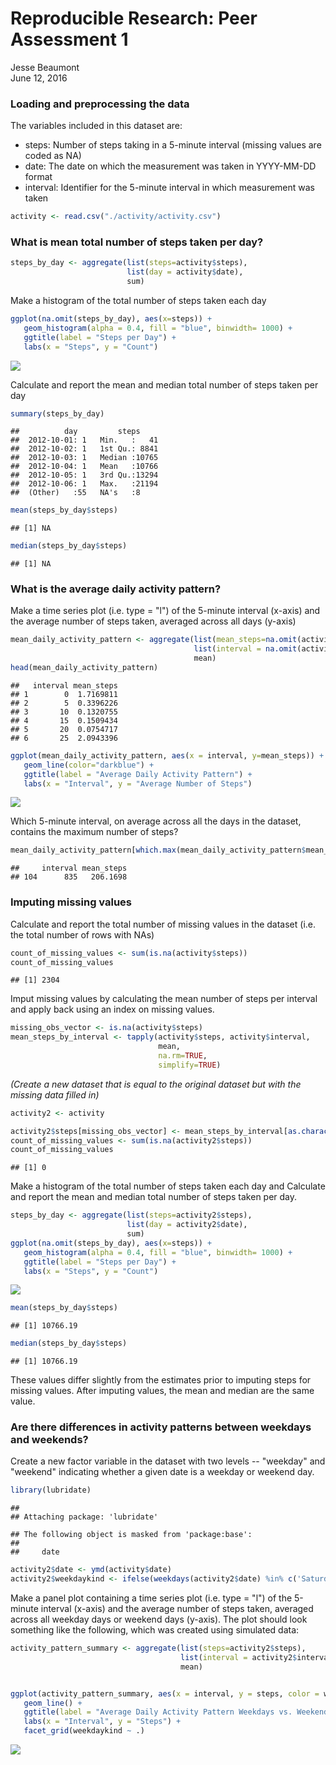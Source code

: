# Reproducible Research: Peer Assessment 1
Jesse Beaumont  
June 12, 2016  




### Loading and preprocessing the data

 The variables included in this dataset are:
  
- steps: Number of steps taking in a 5-minute interval (missing values are coded as NA)
- date: The date on which the measurement was taken in YYYY-MM-DD format
- interval: Identifier for the 5-minute interval in which measurement was taken



```r
activity <- read.csv("./activity/activity.csv")
```


### What is mean total number of steps taken per day?

```r
steps_by_day <- aggregate(list(steps=activity$steps),
                          list(day = activity$date),
                          sum)
```

Make a histogram of the total number of steps taken each day


```r
ggplot(na.omit(steps_by_day), aes(x=steps)) +
   geom_histogram(alpha = 0.4, fill = "blue", binwidth= 1000) + 
   ggtitle(label = "Steps per Day") + 
   labs(x = "Steps", y = "Count")
```

![](PA1_template_files/figure-html/unnamed-chunk-3-1.png)<!-- -->

Calculate and report the mean and median total number of steps taken per day


```r
summary(steps_by_day)
```

```
##          day         steps      
##  2012-10-01: 1   Min.   :   41  
##  2012-10-02: 1   1st Qu.: 8841  
##  2012-10-03: 1   Median :10765  
##  2012-10-04: 1   Mean   :10766  
##  2012-10-05: 1   3rd Qu.:13294  
##  2012-10-06: 1   Max.   :21194  
##  (Other)   :55   NA's   :8
```

```r
mean(steps_by_day$steps)
```

```
## [1] NA
```

```r
median(steps_by_day$steps)
```

```
## [1] NA
```


### What is the average daily activity pattern?

Make a time series plot (i.e. type = "l") of the 5-minute interval (x-axis) and the average number of steps taken, averaged across all days (y-axis)


```r
mean_daily_activity_pattern <- aggregate(list(mean_steps=na.omit(activity)$steps),
                                         list(interval = na.omit(activity)$interval),
                                         mean)
head(mean_daily_activity_pattern)
```

```
##   interval mean_steps
## 1        0  1.7169811
## 2        5  0.3396226
## 3       10  0.1320755
## 4       15  0.1509434
## 5       20  0.0754717
## 6       25  2.0943396
```

```r
ggplot(mean_daily_activity_pattern, aes(x = interval, y=mean_steps)) + 
   geom_line(color="darkblue") +
   ggtitle(label = "Average Daily Activity Pattern") + 
   labs(x = "Interval", y = "Average Number of Steps")
```

![](PA1_template_files/figure-html/unnamed-chunk-5-1.png)<!-- -->

Which 5-minute interval, on average across all the days in the dataset, contains the maximum number of steps?

```r
mean_daily_activity_pattern[which.max(mean_daily_activity_pattern$mean_steps),]
```

```
##     interval mean_steps
## 104      835   206.1698
```

### Imputing missing values

Calculate and report the total number of missing values in the dataset (i.e. the total number of rows with NAs)


```r
count_of_missing_values <- sum(is.na(activity$steps))
count_of_missing_values
```

```
## [1] 2304
```

Imput missing values by calculating the mean number of steps per interval and apply back using an index on missing values.


```r
missing_obs_vector <- is.na(activity$steps)
mean_steps_by_interval <- tapply(activity$steps, activity$interval, 
                                 mean, 
                                 na.rm=TRUE,
                                 simplify=TRUE)
```

*(Create a new dataset that is equal to the original dataset but with the missing data filled in)*


```r
activity2 <- activity
```


```r
activity2$steps[missing_obs_vector] <- mean_steps_by_interval[as.character(activity$interval[missing_obs_vector])]
count_of_missing_values <- sum(is.na(activity2$steps))
count_of_missing_values
```

```
## [1] 0
```


Make a histogram of the total number of steps taken each day and Calculate and report the mean and median total number of steps taken per day.


```r
steps_by_day <- aggregate(list(steps=activity2$steps),
                          list(day = activity2$date),
                          sum)
ggplot(na.omit(steps_by_day), aes(x=steps)) +
   geom_histogram(alpha = 0.4, fill = "blue", binwidth= 1000) + 
   ggtitle(label = "Steps per Day") + 
   labs(x = "Steps", y = "Count")
```

![](PA1_template_files/figure-html/unnamed-chunk-11-1.png)<!-- -->


```r
mean(steps_by_day$steps)
```

```
## [1] 10766.19
```

```r
median(steps_by_day$steps)
```

```
## [1] 10766.19
```

These values differ slightly from the estimates prior to imputing steps for missing values.  After imputing values, the mean and median are the same value.


### Are there differences in activity patterns between weekdays and weekends?

Create a new factor variable in the dataset with two levels -- "weekday" and "weekend" indicating whether a given date is a weekday or weekend day.


```r
library(lubridate)
```

```
## 
## Attaching package: 'lubridate'
```

```
## The following object is masked from 'package:base':
## 
##     date
```

```r
activity2$date <- ymd(activity$date)
activity2$weekdaykind <- ifelse(weekdays(activity2$date) %in% c('Saturday','Sunday'), "weekend", "weekday")
```

Make a panel plot containing a time series plot (i.e. type = "l") of the 5-minute interval (x-axis) and the average number of steps taken, averaged across all weekday days or weekend days (y-axis). The plot should look something like the following, which was created using simulated data:



```r
activity_pattern_summary <- aggregate(list(steps=activity2$steps),
                                      list(interval = activity2$interval, weekdaykind = activity2$weekdaykind),
                                      mean)


ggplot(activity_pattern_summary, aes(x = interval, y = steps, color = weekdaykind)) +
   geom_line() +
   ggtitle(label = "Average Daily Activity Pattern Weekdays vs. Weekends ") +
   labs(x = "Interval", y = "Steps") + 
   facet_grid(weekdaykind ~ .)
```

![](PA1_template_files/figure-html/unnamed-chunk-14-1.png)<!-- -->
